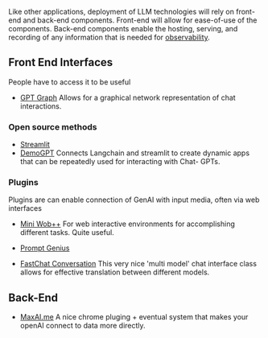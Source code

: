 
Like other applications, deployment of LLM technologies will rely on front-end and back-end components. Front-end will allow for ease-of-use of the components. Back-end components enable the hosting, serving, and recording of any information that is needed for [observability](./observability.md). 

## Front End Interfaces
People have to access it to be useful

- [GPT Graph](https://github.com/m-elbably/gpt-graph) Allows for a graphical network representation of chat interactions.

### Open source methods

- [Streamlit](https://blog.streamlit.io/langchain-streamlit/)
- [DemoGPT](https://github.com/melih-unsal/DemoGPT) Connects Langchain and streamlit to create dynamic apps that can be repeatedly used for interacting with Chat- GPTs. 



### Plugins 
Plugins are can enable connection of GenAI with input media, often via web interfaces

- [Mini Wob++](http://miniwob.farama.org/) For web interactive environments for accomplishing different tasks. Quite useful.

- ️[Prompt Genius](https://chrome.google.com/webstore/detail/chatgpt-prompt-genius/jjdnakkfjnnbbckhifcfchagnpofjffo)



- [FastChat Conversation]( https://github.com/lm-sys/FastChat/blob/main/fastchat/conversation.py) This very nice 'multi model' chat interface class allows for effective translation between different models.


## Back-End

- [MaxAI.me](https://app.maxai.me/my-plan) A nice chrome pluging + eventual system  that makes your openAI connect to data more directly.
